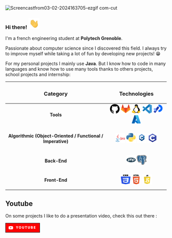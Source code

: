![Screencastfrom03-02-2024163705-ezgif com-cut](https://github.com/RDel-Medico/RDel-Medico/assets/95379424/7750c07c-d4ce-4c24-ac23-191a35e2a799)

### Hi there! <img src="./assets/hi.gif" width="35" />

I'm a french engineering student at **Polytech Grenoble**.

Passionate about computer science since I discovered this field.
I always try to improve myself while taking a lot of fun by developing new projects! 😁

For my personal projects I mainly use **Java**.
But I know how to code in many languages and know how to use many tools thanks to others projects, school projects and internship:

<div align="center">

| <h3>Category</h3> | <h3>Technologies</h3> |
| :------: | ------ |
| <h4>Tools</h4> | <div align="center"><img height="30" width="30" src="./assets/git.png"> <img height="30" width="30" src="./assets/gitlab.png"> <img height="30" width="30" src="./assets/linux.png"> <img height="30" width="30" src="./assets/vscode.png"> <img height="30" width="30" src="./assets/processing.png"> <img height="30" width="30" src="./assets/azure.png"></div> |
| <h4>Algorithmic (Object-Oriented / Functional / Imperative)</h4> | <div align="center"> <img height="30" width="30" src="./assets/java.png"> <img height="30" width="30" src="./assets/python.png"> <img height="30" width="30" src="./assets/c++.png"> <img height="30" width="30" src="./assets/c.png"></div> |
| <h4>Back-End</h4> | <div align="center"><img height="30" width="30" src="./assets/php.png"> <img height="30" width="30" src="./assets/postgre.png"></div> |
| <h4>Front-End</h4> | <div align="center"><img height="30" width="30" src="./assets/css.png"> <img height="30" width="30" src="./assets/html.png"> <img height="30" width="30" src="./assets/js.png"></div> |

</div>



## Youtube
On some projects I like to do a presentation video, check this out there : 

<a href="https://www.youtube.com/@remi7924/videos">
<img src="./assets/youtubeBanner.png">
</a>

